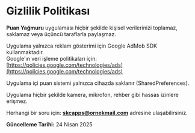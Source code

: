 # Gizlilik Politikası

**Puan Yağmuru** uygulaması hiçbir şekilde kişisel verilerinizi toplamaz, saklamaz veya üçüncü taraflarla paylaşmaz.

Uygulama yalnızca reklam gösterimi için Google AdMob SDK kullanmaktadır.  
Google'ın veri işleme politikaları için: [https://policies.google.com/technologies/ads](https://policies.google.com/technologies/ads)

Uygulama içi puan sistemi yalnızca cihazda saklanır (SharedPreferences).

Uygulama hiçbir şekilde kamera, mikrofon, rehber gibi hassas izinlere erişmez.

Herhangi bir soru için: **skcapps@ornekmail.com** adresine ulaşabilirsiniz.

**Güncelleme Tarihi:** 24 Nisan 2025

